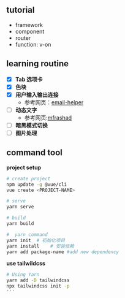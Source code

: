 ## tutorial

- framework
- component
- router
- function: v-on


## learning routine

- [x] **Tab 选项卡**
- [x] **色块**
- [x] **用户输入输出连接**
    - 参考网页：[email-helper](https://email-helper.vercel.app/)
- [ ] **动态文字**
    - 参考网页:[mfrashad](https://www.mfrashad.com/)
- [ ] **暗黑模式切换**
- [ ] **图片处理**

## command tool

**project setup**

```bash
# create project
npm update -g @vue/cli
vue create <PROJECT-NAME>

# serve
yarn serve

# build
yarn build

#  yarn command
yarn init  # 初始化项目
yarn install    # 安装依赖
yarn add package-name #add new dependency
```

**use tailwildcss**

```bash
# Using Yarn
yarn add -D tailwindcss
npx tailwindcss init -p
'''
